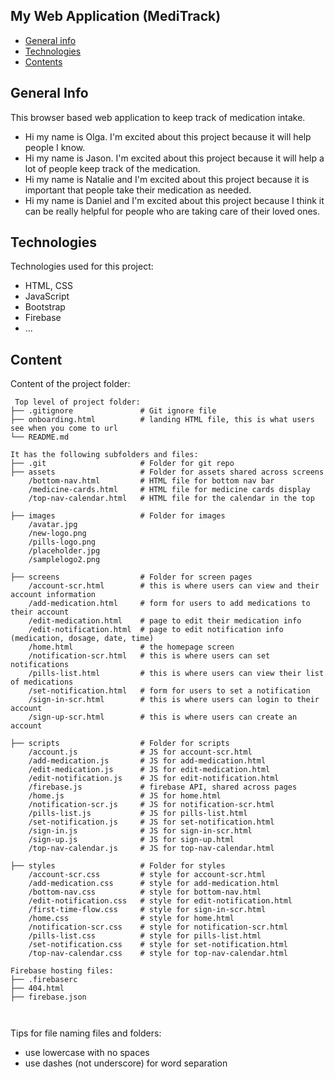 ## My Web Application (MediTrack)

- [General info](#general-info)
- [Technologies](#technologies)
- [Contents](#content)

## General Info

This browser based web application to keep track of medication intake.

- Hi my name is Olga. I'm excited about this project because it will help people I know.
- Hi my name is Jason. I'm excited about this project because it will help a lot of people keep track of the medication.
- Hi my name is Natalie and I'm excited about this project because it is important that people take their medication as needed.
- Hi my name is Daniel and I'm excited about this project because I think it can be really helpful for people who are taking care of their   loved ones.

## Technologies

Technologies used for this project:

- HTML, CSS
- JavaScript
- Bootstrap
- Firebase
- ...

## Content

Content of the project folder:

```
 Top level of project folder:
├── .gitignore               # Git ignore file
├── onboarding.html          # landing HTML file, this is what users see when you come to url
└── README.md

It has the following subfolders and files:
├── .git                     # Folder for git repo
├── assets                   # Folder for assets shared across screens
    /bottom-nav.html         # HTML file for bottom nav bar
    /medicine-cards.html     # HTML file for medicine cards display
    /top-nav-calendar.html   # HTML file for the calendar in the top

├── images                   # Folder for images
    /avatar.jpg               
    /new-logo.png
    /pills-logo.png
    /placeholder.jpg
    /samplelogo2.png

├── screens                  # Folder for screen pages
    /account-scr.html        # this is where users can view and their account information
    /add-medication.html     # form for users to add medications to their account
    /edit-medication.html    # page to edit their medication info
    /edit-notification.html  # page to edit notification info (medication, dosage, date, time)
    /home.html               # the homepage screen
    /notification-scr.html   # this is where users can set notifications
    /pills-list.html         # this is where users can view their list of medications
    /set-notification.html   # form for users to set a notification 
    /sign-in-scr.html        # this is where users can login to their account
    /sign-up-scr.html        # this is where users can create an account

├── scripts                  # Folder for scripts
    /account.js              # JS for account-scr.html
    /add-medication.js       # JS for add-medication.html
    /edit-medication.js      # JS for edit-medication.html
    /edit-notification.js    # JS for edit-notification.html
    /firebase.js             # firebase API, shared across pages
    /home.js                 # JS for home.html
    /notification-scr.js     # JS for notification-scr.html
    /pills-list.js           # JS for pills-list.html
    /set-notification.js     # JS for set-notification.html
    /sign-in.js              # JS for sign-in-scr.html
    /sign-up.js              # JS for sign-up.html
    /top-nav-calendar.js     # JS for top-nav-calendar.html

├── styles                   # Folder for styles
    /account-scr.css         # style for account-scr.html
    /add-medication.css      # style for add-medication.html
    /bottom-nav.css          # style for bottom-nav.html
    /edit-notification.css   # style for edit-notification.html
    /first-time-flow.css     # style for sign-in-scr.html
    /home.css                # style for home.html
    /notification-scr.css    # style for notification-scr.html
    /pills-list.css          # style for pills-list.html
    /set-notification.css    # style for set-notification.html
    /top-nav-calendar.css    # style for top-nav-calendar.html

Firebase hosting files:
├── .firebaserc
├── 404.html
├── firebase.json



```

Tips for file naming files and folders:

- use lowercase with no spaces
- use dashes (not underscore) for word separation
